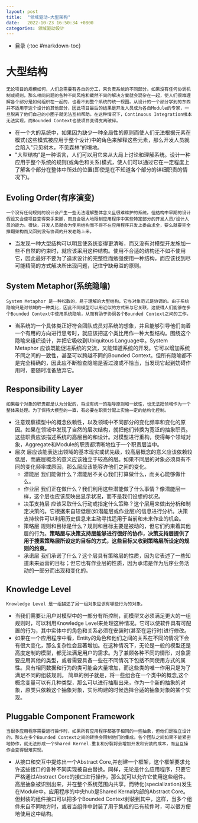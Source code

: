 ```yaml
---
layout: post
title:  "领域驱动-大型架构"
date:   2022-10-23 16:50:34 +0800
categories: 领域驱动设计
---
```

* 目录
{:toc #markdown-toc}

# 大型结构
	无论项目的规模如何，人们总需要有各自的分工，来负责系统的不同部分。如果没有任何协调机制或规则，那么相同问题的各种不同风格和截然不同的解决方案就会混杂在一起，使人们很难理解各个部分是如何组织在一起的，也看不到整个系统的统一视图。从设计的一个部分学到的东西并不适用于这个设计的其他部分，因此项目最后的结果是开发人员成为各自Module的专家，一旦脱离了他们自己的小圈子就无法互相帮助。在这种情况下，Continuous Integration根本无法实现，而Bounded Context也使项目变得支离破碎。
* 在一个大的系统中，如果因为缺少一种全局性的原则而使人们无法根据元素在模式(这些模式被应用于整个设计)中的角色来解释这些元素，那么开发人员就会陷入"只见树木，不见森林“的境地。
* "大型结构"是一种语言，人们可以用它来从大局上讨论和理解系统。设计一种应用于整个系统的规则(或角色和关系)模式，使人们可以通过它在一定程度上了解各个部分在整体中所处的位置(即使是在不知道各个部分的详细职责的情况下)。


## Evoling Order(有序演变)
	一个没有任何规则的设计会产生一些无法理解整体含义且很难维护的系统。但结构中早期的设计假设又会使项目变得束手束脚，而且会极大地限制应用程序中某些特定部分的开发人员/设计人员的能力。很快，开发人员就会为使用结构而不得不在应用程序开发上委曲求全，要么就要完全推翻架构而又回到没有协调的开发老路上来。
* 当发现一种大型结构可以明显使系统变得更清晰，而又没有对模型开发施加一些不自然的约束时，就应该采用这种结构。使用不合适的结构还不如不使用它，因此最好不要为了追求设计的完整性而勉强使用一种结构，而应该找到尽可能精简的方式解决所出现问题，记住宁缺毋滥的原则。


## System Metaphor(系统隐喻)
	System Metaphor 是一种松散的，易于理解的大型结构，它与对象范式是协调的。由于系统隐喻只是对领域的一种类比，因此不同模型可以用近似的方式来与它关联，这使得人们能够在多个Bounded Context中使用系统隐喻，从而有助于协调各个Bounded Context之间的工作。
* 当系统的一个具体类正好符合团队成员对系统的想象，并且能够引导他们向着一个有用的方向进行思考时，就应该把这个类比用作一种大型结构。围绕这个隐喻来组织设计，并把它吸收到Ubiquitous Language中。System Metaphor 应该既能促进系统的交流，又能知道系统的开发。它可以增加系统不同之间的一致性，甚至可以跨越不同的Bounded Context。但所有隐喻都不是完全精确的，因此应不断检查隐喻是否过渡或不恰当，当发现它起到妨碍作用时，要随时准备放弃它。


## Responsibility Layer
	如果每个对象的职责都是认为分配的，将没有统一的指导原则和一致性，也无法把领域作为一个整体来处理。为了保持大模型的一直，有必要在职责分配上实施一定的结构化控制。
* 注意观察模型中的概念依赖性，以及领域中不同部分的变化频率和变化的原因。如果在领域中发现了自然的层次结构，就把他们转换为宽泛的抽象职责。这些职责应该描述系统的高层目的和设计。对模型进行重构，使得每个领域对象，Aggregate和Module的职责都清晰地位于一个职责层当中。
* 层次
	层应该能表达出领域的基本现实或优先级，较高层概念的意义应该依赖较低层，而底层概念的意义应该独立于较高的层。如果不同层的对象必须具有不同的变化频率或原因，那么层应该能容许他们之间的变化。
	* 潜能层
		我们能做什么？潜能层不关心我们打算做什么，而关心能够做什么。
	* 作业层
		我们正在做什么？我们利用这些潜能做了什么事情？像潜能层一样，这个层也应该反映出显示状况，而不是我们设想的状况。
	* 决策支持层
		应该采取什么行动或指定什么策略？这个层用来做出分析和制定决策的。它根据来自较低层(如潜能层或作业层)的信息进行分析。决策支持软件可以利用历史信息来主动寻找适用于当前和未来作业的机会。
	* 策略层
		规则和目标是什么？规则和目标主要是被动的，但它们约束着其他层的行为。**策略层与决策支持层能够进行很好的协作，决策支持层提供了用于搜索策略层所设定的目标的方式，这些目标又收到策略层所设定的规则的约束。**
	* 承诺层
		我们承诺了什么？这个层具有策略层的性质，因为它表述了一些知道未来运营的目标；但它也有作业层的性质，因为承诺是作为后序业务活动的一部分而出现和变化的。


## Knowledge Level
	Knowledge Level 是一组描述了另一组对象应该有哪些行为的对象。
* 当我们需要让用户对模型中的一部分有所控制，而模型又必须满足更大的一组规则时，可以利用Knowledge Level来处理这种情况。它可以使软件具有可配置的行为，其中实体中的角色和关系必须在安装时(甚至在运行时)进行修改。
* 如果在一个应用程序中看，Entity的角色和他们之间的关系在不同的情况下会有很大变化，那么复杂性会显著增加。在这种情况下，无论是一般的模型还是高度定制的模型，都无法满足用户的需求。为了兼顾各种不同的情形，对象需要应用其他的类型，或者需要具备一些在不同情况下包括不同使用方式的属性。具有相同数据和行为的类可能会大量增加，而这些类的唯一作用只是为了满足不同的组装规则。
	简单的例子就是，将一些组合在一个类中的概念,这个概念变量可以有几种类型，那么可以进行抽取出来，作为一个新的抽象的对象，原类只依赖这个抽象对象，实际构建的时候选择合适的抽象对象的某个实现。
	
## Pluggable Component Framework 
	当很多应用程序需要进行操作时，如果所有应用程序都基于相同的一些抽象，但他们是独立设计的，那么在多个Bounded Context之间的转换会限制他们的集成。各个团队之间如果不能紧密地协作，就无法形成一个Shared Kernel.重复和分裂将会增加开发和安装的成本，而且互操作会变得很难实现。
* 从接口和交互中提炼出一个Abstract Core,并创建一个框架，这个框架要求允许这些接口的各种不同实现被自由替换。同样，无论是什么应用程序，只要它严格通过Abstract Core的接口进行操作，那么就可以允许它使用这些组件。
   高层抽象被识别出来，并在整个系统范围内共享，而特化(specialization)发生在Module中。应用程序的中央hub是Shared Kernal内部的Abstract Core。但封装的组件接口可以把多个Bounded Context封装到其中，这样，当多个组件来自不同地方时，或者当组件中封装了用于集成的已有软件时，可以很方便地使用这中结构。




























































